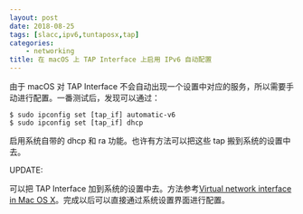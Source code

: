 ```yaml
---
layout: post
date: 2018-08-25
tags: [slacc,ipv6,tuntaposx,tap]
categories:
    - networking
title: 在 macOS 上 TAP Interface 上启用 IPv6 自动配置
---
```


由于 macOS 对 TAP Interface 不会自动出现一个设置中对应的服务，所以需要手动进行配置。一番测试后，发现可以通过：

```
$ sudo ipconfig set [tap_if] automatic-v6
$ sudo ipconfig set [tap_if] dhcp
```

启用系统自带的 dhcp 和 ra 功能。也许有方法可以把这些 tap 搬到系统的设置中去。

UPDATE:

可以把 TAP Interface 加到系统的设置中去。方法参考[Virtual network interface in Mac OS X](https://stackoverflow.com/a/6375307)。完成以后可以直接通过系统设置界面进行配置。
